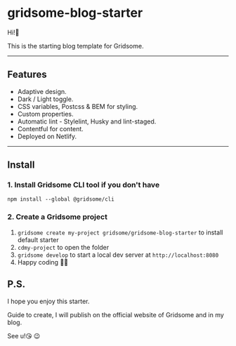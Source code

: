 # gridsome-blog-starter

Hi!👋

This is the starting blog template for Gridsome.

---

## Features

* Adaptive design.
* Dark / Light toggle.
* CSS variables, Postcss & BEM for styling.
* Сustom properties.
* Automatic lint - Stylelint, Husky and lint-staged.
* Contentful for content.
* Deployed on Netlify.

---

## Install

### 1. Install Gridsome CLI tool if you don't have

`npm install --global @gridsome/cli`

### 2. Create a Gridsome project

1. `gridsome create my-project gridsome/gridsome-blog-starter` to install default starter
2. `cdmy-project` to open the folder
3. `gridsome develop` to start a local dev server at `http://localhost:8080`
4. Happy coding 🎉🙌

## P.S.

I hope you enjoy this starter. 

Guide to create, I will publish on the official website of Gridsome and in my blog.

See u!😘 😉
